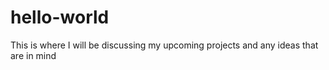 # hello-world
This is where I will be discussing my upcoming projects and any ideas that are in mind
